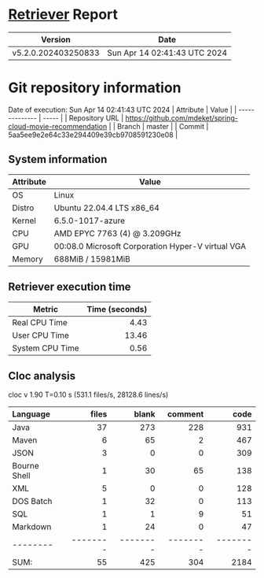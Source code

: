 # [Retriever](https://github.com/PalladioSimulator/Palladio-ReverseEngineering-Retriever) Report
| Version | Date |
| ------- | ---- |
| v5.2.0.202403250833 | Sun Apr 14 02:41:43 UTC 2024 |

# Git repository information
Date of execution: Sun Apr 14 02:41:43 UTC 2024
|    Attribute   | Value |
| -------------- | ----- |
| Repository URL | https://github.com/mdeket/spring-cloud-movie-recommendation |
| Branch         | master |
| Commit         | 5aa5ee9e2e64c33e294409e39cb9708591230e08 |


## System information
| Attribute | Value |
| --------- | ----- |
| OS | Linux  |
| Distro | Ubuntu 22.04.4 LTS x86_64  |
| Kernel | 6.5.0-1017-azure  |
| CPU | AMD EPYC 7763 (4) @ 3.209GHz  |
| GPU | 00:08.0 Microsoft Corporation Hyper-V virtual VGA  |
| Memory | 688MiB / 15981MiB  |

## Retriever execution time
| Metric | Time (seconds) |
| --- | ---: |
| Real CPU Time | 4.43 |
| User CPU Time | 13.46 |
| System CPU Time | 0.56 |
<!--
Explainations:
- __Real CPU Time__: actual time the command has run (can be less than total time spent in user and system mode for multi-threaded processes)
- __User CPU Time__: time the command has spent running in user mode
- __System CPU Time__: time the command has spent running in system or kernel mode
-->

## Cloc analysis
cloc v 1.90  T=0.10 s (531.1 files/s, 28128.6 lines/s)

Language|files|blank|comment|code
:-------|-------:|-------:|-------:|-------:
Java|37|273|228|931
Maven|6|65|2|467
JSON|3|0|0|309
Bourne Shell|1|30|65|138
XML|5|0|0|128
DOS Batch|1|32|0|113
SQL|1|1|9|51
Markdown|1|24|0|47
--------|--------|--------|--------|--------
SUM:|55|425|304|2184
